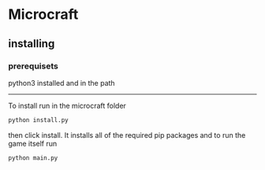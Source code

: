 # Microcraft

## installing
### prerequisets
python3 installed and in the path

-----------------
To install run in the microcraft folder

```sh
python install.py
```
then click install. It installs all of the required pip packages and to run the game itself run 
```sh
python main.py
```
